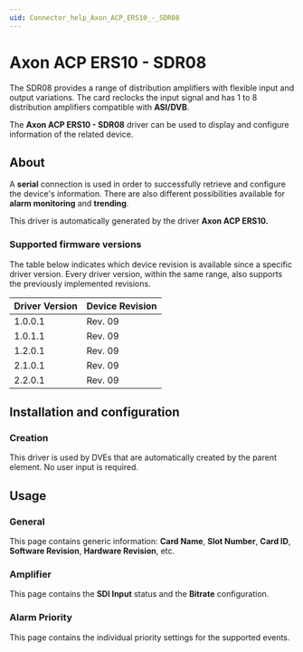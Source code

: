 ```yaml
---
uid: Connector_help_Axon_ACP_ERS10_-_SDR08
---
```


# Axon ACP ERS10 - SDR08

The SDR08 provides a range of distribution amplifiers with flexible input and output variations. The card reclocks the input signal and has 1 to 8 distribution amplifiers compatible with **ASI/DVB**.

The **Axon ACP ERS10 - SDR08** driver can be used to display and configure information of the related device.

## About

A **serial** connection is used in order to successfully retrieve and configure the device's information. There are also different possibilities available for **alarm monitoring** and **trending**.

This driver is automatically generated by the driver **Axon ACP ERS10.**

### Supported firmware versions

The table below indicates which device revision is available since a specific driver version. Every driver version, within the same range, also supports the previously implemented revisions.

| **Driver Version** | **Device Revision** |
|--------------------|---------------------|
| 1.0.0.1            | Rev. 09             |
| 1.0.1.1            | Rev. 09             |
| 1.2.0.1            | Rev. 09             |
| 2.1.0.1            | Rev. 09             |
| 2.2.0.1            | Rev. 09             |

## Installation and configuration

### Creation

This driver is used by DVEs that are automatically created by the parent element. No user input is required.

## Usage

### General

This page contains generic information: **Card Name**, **Slot Number**, **Card ID**, **Software Revision**, **Hardware Revision**, etc.

### Amplifier

This page contains the **SDI Input** status and the **Bitrate** configuration.

### Alarm Priority

This page contains the individual priority settings for the supported events.
